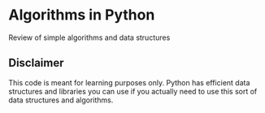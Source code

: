 # Algorithms in Python

Review of simple algorithms and data structures

## Disclaimer
This code is meant for learning purposes only.
Python has efficient data structures and libraries you can use if you actually need to use this sort of data structures
and algorithms.